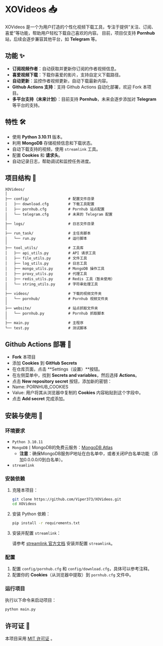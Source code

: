# XOVideos 📥

XOVideos 是一个为用户打造的个性化视频下载工具，专注于提供“关注、订阅、喜爱”等功能，帮助用户轻松下载自己喜欢的内容。 目前，项目仅支持 **Pornhub**站，后续会逐步兼容其他平台，如 **Telegram** 等。

## 功能 ✨

- **订阅视频作者**：自动获取并更新你订阅的作者视频信息。
- **喜爱视频下载**：下载你喜爱的影片，支持自定义下载路径。
- **自动更新**：监控作者视频更新，自动下载最新内容。
- **Github Actions 支持**：支持 Github Actions 自动化部署，欢迎 Fork 本项目。
- **多平台支持（未来计划）**：目前支持 **Pornhub**，未来会逐步添加对 **Telegram** 等平台的支持。

## 特性 🛠️

- 使用 **Python 3.10.11** 版本。
- 利用 **MongoDB** 存储视频信息和下载状态。
- 自动下载支持的视频，使用 `streamlink` 工具。
- 配置 **Cookies** 和 **请求头**。
- 自动记录日志，帮助调试和监控任务进度。

## 项目结构 📂

```plaintext
XOVideos/
│
├── config/                  # 配置文件目录
│   ├── download.cfg         # 下载工具配置
│   ├── pornhub.cfg          # Pornhub 站点配置
│   └── telegram.cfg         # 未来的 Telegram 配置
│
├── logs/                    # 日志文件目录
│
├── run_task/                # 主任务脚本
│   └── run.py               # 运行脚本
│
├── tool_utils/              # 工具库
│   ├── api_utils.py         # API 请求工具
│   ├── file_utils.py        # 文件工具
│   ├── log_utils.py         # 日志工具
│   ├── mongo_utils.py       # MongoDB 操作工具
│   ├── proxy_utils.py       # 代理工具
│   ├── redis_utils.py       # Redis 工具（暂未使用）
│   └── string_utils.py      # 字符串处理工具
│
├── videos/                  # 下载的视频文件夹
│   └── pornhub/             # Pornhub 视频文件夹
│
├── website/                 # 站点抓取文件夹
│   └── pornhub.py           # Pornhub 抓取脚本
│
├── main.py                  # 主程序
└── test.py                  # 测试脚本
```

## Github Actions 部署 🚀
- **Fork** 本项目
- 添加 **Cookies** 到 **GitHub Secrets**
- 在仓库页面，点击 **Settings（设置）**按钮。 
- 在左侧菜单中，找到 **Secrets and variables**，然后选择 **Actions**。 
- 点击 **New repository secret** 按钮，添加新的密钥： 
- Name: PORNHUB_COOKIES
- Value: 用户将其从浏览器中复制的 **Cookies** 内容粘贴到这个字段中。 
- 点击 **Add secret** 完成添加。

## 安装与使用 🚀

### 环境要求

- `Python 3.10.11`
- `MongoDB`丨MongoDB的免费云服务：[MongoDB Atlas](https://www.mongodb.com/cloud/atlas)
  - **注意**：确保MongoDB服务IP地址在白名单中，或者关闭IP白名单功能（添加0.0.0.0/0到白名单）。
- `streamlink`

### 安装依赖

1. 克隆本项目：

    ```bash
    git clone https://github.com/Viper373/XOVideos.git
    cd XOVideos
    ```

2. 安装 Python 依赖：

    ```bash
    pip install -r requirements.txt
    ```

3. 安装并配置 `streamlink`：

    请参考 [streamlink 官方文档](https://streamlink.github.io/) 安装并配置 `streamlink`。

### 配置

1. 配置 `config/pornhub.cfg` 和 `config/download.cfg`，具体可以参考注释。
2. 配置你的 **Cookies**（从浏览器中提取）到 `pornhub.cfg` 文件中。

### 运行项目

执行以下命令来启动项目：

```bash
python main.py
```

## 许可证 📄

本项目采用 [MIT 许可证](LINCENSE) 。